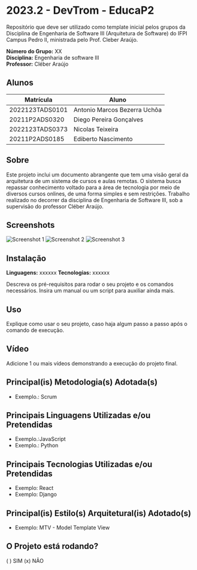 # 2023.2 - DevTrom - EducaP2

Repositório que deve ser utilizado como template inicial pelos grupos da Disciplina de Engenharia de Software III (Arquitetura de Software) do IFPI Campus Pedro II, ministrada pelo Prof. Cleber Araújo. 

**Número do Grupo:** XX  
**Disciplina:** Engenharia de software III   
**Professor:** Cléber Araújo  


## Alunos
| Matrícula   | Aluno             |
|-------------|-------------------|
| 2022123TADS0101  | Antonio Marcos Bezerra Uchôa  |
| 20211P2ADS0320   | Diego Pereira Gonçalves  |
| 2022123TADS0373   | Nicolas Teixeira  |
| 20211P2ADS0185   | Ediberto Nascimento  |


## Sobre
Este projeto inclui um documento abrangente que tem uma visão geral da arquitetura de um sistema de cursos e aulas remotas. O sistema busca repassar conhecimento voltado para a área de tecnologia por meio de diversos cursos onlines, de uma forma simples e sem restrições. Trabalho realizado no decorrer da disciplina de Engenharia de Software III, sob a supervisão do professor Cléber Araújo.

## Screenshots
![Screenshot 1](URL_da_Imagem_1)
![Screenshot 2](URL_da_Imagem_2)
![Screenshot 3](URL_da_Imagem_3)

## Instalação
**Linguagens:** xxxxxx
**Tecnologias:** xxxxxx

Descreva os pré-requisitos para rodar o seu projeto e os comandos necessários. Insira um manual ou um script para auxiliar ainda mais.

## Uso
Explique como usar o seu projeto, caso haja algum passo a passo após o comando de execução.

## Vídeo
Adicione 1 ou mais vídeos demonstrando a execução do projeto final.

## Principal(is) Metodologia(s) Adotada(s)
- Exemplo.: Scrum

## Principais Linguagens Utilizadas e/ou Pretendidas
- Exemplo.:JavaScript
- Exemplo.: Python

## Principais Tecnologias Utilizadas e/ou Pretendidas
- Exemplo: React
- Exemplo: Django

## Principal(is) Estilo(s) Arquitetural(is) Adotado(s)
- Exemplo: MTV - Model Template View

## O Projeto está rodando?
( ) SIM (x) NÃO